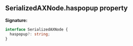 ## SerializedAXNode.haspopup property

**Signature:**

```typescript
interface SerializedAXNode {
  haspopup?: string;
}
```

